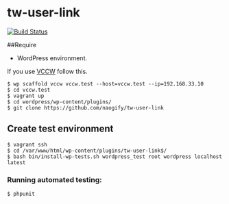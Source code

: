 # tw-user-link
[![Build Status](https://travis-ci.org/naogify/tw-user-link.svg?branch=master)](https://travis-ci.org/naogify/tw-user-link)

##Require

-   WordPress environment.

If you use [VCCW](https://github.com/vccw-team/vccw) follow this.

```
$ wp scaffold vccw vccw.test --host=vccw.test --ip=192.168.33.10
$ cd vccw.test
$ vagrant up
$ cd wordpress/wp-content/plugins/
$ git clone https://github.com/naogify/tw-user-link
```

## Create test environment

```
$ vagrant ssh 
$ cd /var/www/html/wp-content/plugins/tw-user-link$/
$ bash bin/install-wp-tests.sh wordpress_test root wordpress localhost latest
```

### Running automated testing:

```
$ phpunit
```
